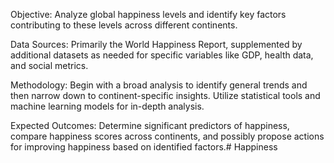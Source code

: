Objective:
Analyze global happiness levels and identify key factors contributing to these levels across different continents.

Data Sources:
Primarily the World Happiness Report, supplemented by additional datasets as needed for specific variables like GDP, health data, and social metrics.

Methodology:
Begin with a broad analysis to identify general trends and then narrow down to continent-specific insights. Utilize statistical tools and machine learning models for in-depth analysis.

Expected Outcomes:
Determine significant predictors of happiness, compare happiness scores across continents, and possibly propose actions for improving happiness based on identified factors.# Happiness
